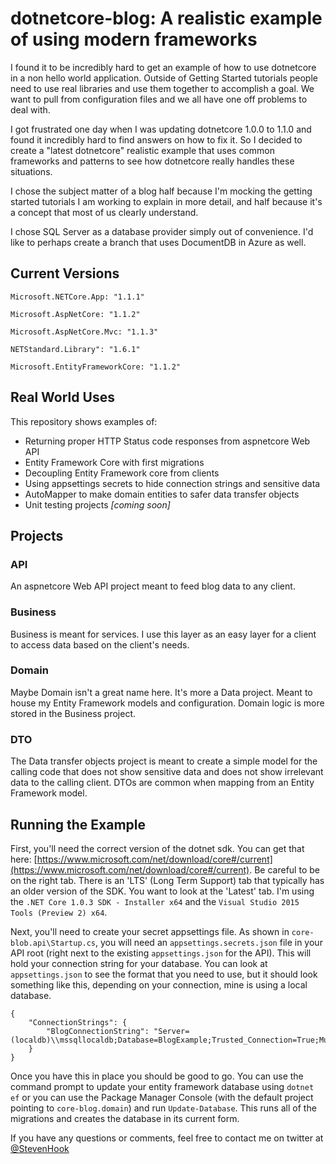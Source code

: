 # dotnetcore-blog: A realistic example of using modern frameworks

I found it to be incredibly hard to get an example of how to use dotnetcore in a non hello world application. Outside of Getting Started tutorials people need to use real libraries and use them together to accomplish a goal. We want to pull from configuration files and we all have one off problems to deal with.

I got frustrated one day when I was updating dotnetcore 1.0.0 to 1.1.0 and found it incredibly hard to find answers on how to fix it. So I decided to create a "latest dotnetcore" realistic example that uses common frameworks and patterns to see how dotnetcore really handles these situations.

I chose the subject matter of a blog half because I'm mocking the getting started tutorials I am working to explain in more detail, and half because it's a concept that most of us clearly understand.

I chose SQL Server as a database provider simply out of convenience. I'd like to perhaps create a branch that uses DocumentDB in Azure as well.
 
## Current Versions
`Microsoft.NETCore.App: "1.1.1"`

`Microsoft.AspNetCore: "1.1.2"`

`Microsoft.AspNetCore.Mvc: "1.1.3"`

`NETStandard.Library": "1.6.1"`

`Microsoft.EntityFrameworkCore: "1.1.2"`


## Real World Uses
This repository shows examples of:

 - Returning proper HTTP Status code responses from aspnetcore Web API
 - Entity Framework Core with first migrations
 - Decoupling Entity Framework core from clients
 - Using appsettings secrets to hide connection strings and sensitive data
 - AutoMapper to make domain entities to safer data transfer objects
 - Unit testing projects _[coming soon]_


## Projects

### API
An aspnetcore Web API project meant to feed blog data to any client.

### Business
Business is meant for services. I use this layer as an easy layer for a client to access data based on the client's needs.

### Domain
Maybe Domain isn't a great name here. It's more a Data project. Meant to house my Entity Framework models and configuration. Domain logic is more stored in the Business project.

### DTO
The Data transfer objects project is meant to create a simple model for the calling code that does not show sensitive data and does not show irrelevant data to the calling client. DTOs are common when mapping from an Entity Framework model.

## Running the Example
First, you'll need the correct version of the dotnet sdk. You can get that here: [https://www.microsoft.com/net/download/core#/current](https://www.microsoft.com/net/download/core#/current). Be careful to be on the right tab. There is an 'LTS' (Long Term Support) tab that typically has an older version of the SDK. You want to look at the 'Latest' tab. I'm using the `.NET Core 1.0.3 SDK - Installer x64` and the `Visual Studio 2015 Tools (Preview 2) x64`.

Next, you'll need to create your secret appsettings file. As shown in `core-blob.api\Startup.cs`, you will need an `appsettings.secrets.json` file in your API root (right next to the existing `appsettings.json` for the API). This will hold your connection string for your database. You can look at `appsettings.json` to see the format that you need to use, but it should look something like this, depending on your connection, mine is using a local database.

    {
        "ConnectionStrings": {
            "BlogConnectionString": "Server=(localdb)\\mssqllocaldb;Database=BlogExample;Trusted_Connection=True;MultipleActiveResultSets=true"
        }
    }

Once you have this in place you should be good to go. You can use the command prompt to update your entity framework database using `dotnet ef` or you can use the Package Manager Console (with the default project pointing to `core-blog.domain`) and run `Update-Database`. This runs all of the migrations and creates the database in its current form.

If you have any questions or comments, feel free to contact me on twitter at [@StevenHook](https://twitter.com/stevenhook)